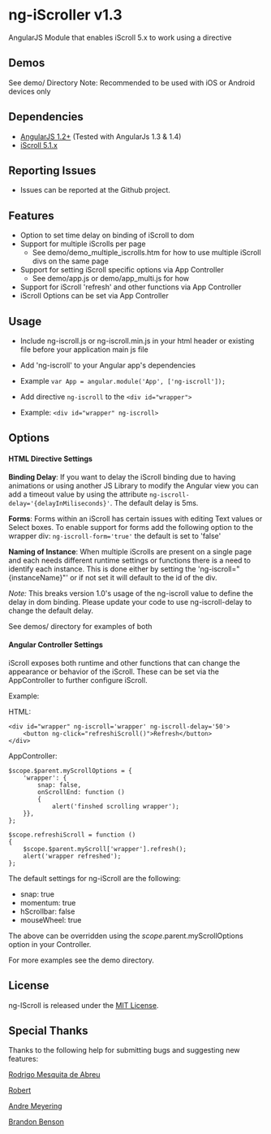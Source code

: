 ng-iScroller v1.3
============

AngularJS Module that enables iScroll 5.x to work using a directive

Demos
------------

See demo/ Directory
Note: Recommended to be used with iOS or Android devices only


Dependencies
------------
- [AngularJS 1.2+](http://angularjs.org/) (Tested with AngularJs 1.3 & 1.4)
- [iScroll 5.1.x](https://github.com/cubiq/iscroll)

Reporting Issues
-------------
- Issues can be reported at the Github project.

Features
-------------

* Option to set time delay on binding of iScroll to dom
* Support for multiple iScrolls per page
	* See demo/demo_multiple_iscrolls.htm for how to use multiple iScroll divs on the same page
* Support for setting iScroll specific options via App Controller
	* See demo/app.js or demo/app_multi.js for how
* Support for iScroll 'refresh' and other functions via App Controller
* iScroll Options can be set via App Controller


Usage
---------

* Include ng-iscroll.js or ng-iscroll.min.js in your html header or existing file before your application main js file
* Add 'ng-iscroll' to your Angular app's dependencies
 * Example ```var App = angular.module('App', ['ng-iscroll']);```

* Add directive `ng-iscroll` to the ```<div id="wrapper">```
 * Example: ```<div id="wrapper" ng-iscroll>```


Options
-------------
#### HTML Directive Settings

**Binding Delay**:
If you want to delay the iScroll binding due to having animations or using another JS Library to modify the Angular view you can add a timeout value by using the attribute ```ng-iscroll-delay='{delayInMiliseconds}'```.  The default delay is 5ms.

**Forms**:
Forms within an iScroll has certain issues with editing Text values or Select boxes.  To enable support for forms add the following option to the wrapper div: ```ng-iscroll-form='true'``` the default is set to 'false'

**Naming of Instance**:
When multiple iScrolls are present on a single page and each needs different runtime settings or functions there is a need to identify each instance.  This is done either by setting the 'ng-iscroll="{instanceName}"' or if not set it will default to the id of the div.

*Note:* This breaks version 1.0's usage of the ng-iscroll value to define the delay in dom binding.  Please update your code to use ng-iscroll-delay to change the default delay.

See demos/ directory for examples of both


#### Angular Controller Settings

iScroll exposes both runtime and other functions that can change the appearance or behavior of the iScroll.  These can be set via the AppController to further configure iScroll.

Example:

HTML:
```
<div id="wrapper" ng-iscroll='wrapper' ng-iscroll-delay='50'>
	<button ng-click="refreshiScroll()">Refresh</button>
</div>
```

AppController:
```
$scope.$parent.myScrollOptions = {
	'wrapper': {
		snap: false,
		onScrollEnd: function ()
		{
			alert('finshed scrolling wrapper');
	}},
};

$scope.refreshiScroll = function ()
{
	$scope.$parent.myScroll['wrapper'].refresh();
	alert('wrapper refreshed');
};
```

The default settings for ng-iScroll are the following:
- snap: true
- momentum: true
- hScrollbar: false
- mouseWheel: true

The above can be overridden using the $scope.$parent.myScrollOptions option in your Controller.

For more examples see the demo directory.


License
--------------

ng-IScroll is released under the [MIT License](http://opensource.org/licenses/MIT).


Special Thanks
---------------

Thanks to the following help for submitting bugs and suggesting new features:

[Rodrigo Mesquita de Abreu](https://github.com/rodmabreu)

[Robert](https://github.com/rtpm)

[Andre Meyering](https://github.com/archer96)

[Brandon Benson](https://github.com/bensane)
